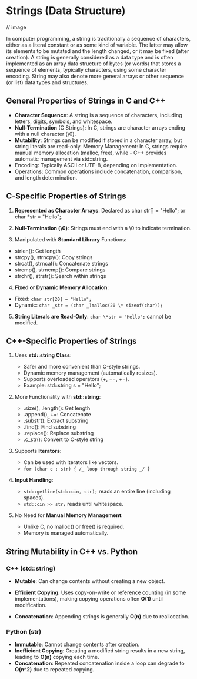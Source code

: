 # Strings (Data Structure)

// image

In computer programming, a string is traditionally a sequence of characters, either as a literal constant or as some kind of variable. The latter may allow its elements to be mutated and the length changed, or it may be fixed (after creation). A string is generally considered as a data type and is often implemented as an array data structure of bytes (or words) that stores a sequence of elements, typically characters, using some character encoding. String may also denote more general arrays or other sequence (or list) data types and structures.

## General Properties of Strings in C and C++

- **Character Sequence**: A string is a sequence of characters, including letters, digits, symbols, and whitespace.
- **Null-Termination** (C Strings): In C, strings are character arrays ending with a null character (\0).
- **Mutability**: Strings can be modified if stored in a character array, but string literals are read-only.
  Memory Management: In C, strings require manual memory allocation (malloc, free), while - C++ provides automatic management via std::string.
- Encoding: Typically ASCII or UTF-8, depending on implementation.
- Operations: Common operations include concatenation, comparison, and length determination.

## **C-Specific** Properties of Strings

1. **Represented as Character Arrays**: Declared as char str[] = "Hello"; or char \*str = "Hello";.

2. **Null-Termination (\0)**: Strings must end with a \0 to indicate termination.

3. Manipulated with **Standard Library** Functions:

- strlen(): Get length
- strcpy(), strncpy(): Copy strings
- strcat(), strncat(): Concatenate strings
- strcmp(), strncmp(): Compare strings
- strchr(), strstr(): Search within strings

4. **Fixed or Dynamic Memory Allocation**:

- Fixed:
  `char str[20] = "Hello";`
- Dynamic:
  `char _str = (char _)malloc(20 \* sizeof(char));`

5. **String Literals are Read-Only**: `char \*str = "Hello";` cannot be modified.

## **C++-Specific** Properties of Strings

1. Uses **std::string Class**:

   - Safer and more convenient than C-style strings.
   - Dynamic memory management (automatically resizes).
   - Supports overloaded operators (+, ==, +=).
   - Example: std::string s = "Hello";

2. More Functionality with **std::string**:

   - .size(), .length(): Get length
   - .append(), +=: Concatenate
   - .substr(): Extract substring
   - .find(): Find substring
   - .replace(): Replace substring
   - .c_str(): Convert to C-style string

3. Supports **Iterators**:

   - Can be used with iterators like vectors.
   - `for (char c : str) { /_ loop through string _/ }`

4. **Input Handling**:

   - `std::getline(std::cin, str);` reads an entire line (including spaces).
   - `std::cin >> str;` reads until whitespace.

5. No Need for **Manual Memory Management**:
   - Unlike C, no malloc() or free() is required.
   - Memory is managed automatically.

## String Mutability in C++ vs. Python

### C++ (std::string)

- **Mutable**: Can change contents without creating a new object.

- **Efficient Copying**: Uses copy-on-write or reference counting (in some implementations), making copying operations often **O(1)** until modification.

- **Concatenation**: Appending strings is generally **O(n)** due to reallocation.

### Python (str)

- **Immutable**: Cannot change contents after creation.
- **Inefficient Copying**: Creating a modified string results in a new string, leading to **O(n)** copying each time.
- **Concatenation**: Repeated concatenation inside a loop can degrade to **O(n^2)** due to repeated copying.
